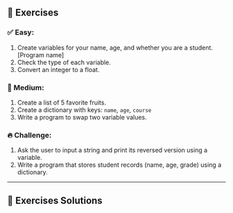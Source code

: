 ## 🧪 Exercises

### ✅ Easy:
1. Create variables for your name, age, and whether you are a student. [Program name]
2. Check the type of each variable.
3. Convert an integer to a float.

### 🧠 Medium:
1. Create a list of 5 favorite fruits.
2. Create a dictionary with keys: `name`, `age`, `course`
3. Write a program to swap two variable values.

### 🔥 Challenge:
1. Ask the user to input a string and print its reversed version using a variable.
2. Write a program that stores student records (name, age, grade) using a dictionary.
---

## 🧪 Exercises Solutions


